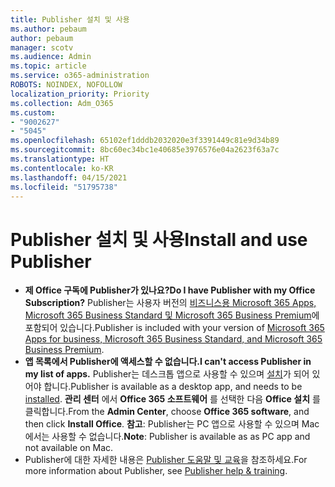 ```yaml
---
title: Publisher 설치 및 사용
ms.author: pebaum
author: pebaum
manager: scotv
ms.audience: Admin
ms.topic: article
ms.service: o365-administration
ROBOTS: NOINDEX, NOFOLLOW
localization_priority: Priority
ms.collection: Adm_O365
ms.custom:
- "9002627"
- "5045"
ms.openlocfilehash: 65102ef1dddb2032020e3f3391449c81e9d34b89
ms.sourcegitcommit: 8bc60ec34bc1e40685e3976576e04a2623f63a7c
ms.translationtype: HT
ms.contentlocale: ko-KR
ms.lasthandoff: 04/15/2021
ms.locfileid: "51795738"
---
```

# <a name="install-and-use-publisher"></a><span data-ttu-id="e63eb-102">Publisher 설치 및 사용</span><span class="sxs-lookup"><span data-stu-id="e63eb-102">Install and use Publisher</span></span>

- <span data-ttu-id="e63eb-103">**제 Office 구독에 Publisher가 있나요?**</span><span class="sxs-lookup"><span data-stu-id="e63eb-103">**Do I have Publisher with my Office Subscription?**</span></span> <span data-ttu-id="e63eb-104">Publisher는 사용자 버전의 [비즈니스용 Microsoft 365 Apps, Microsoft 365 Business Standard 및 Microsoft 365 Business Premium](https://products.office.com/compare-all-microsoft-office-products?activetab=tab:primaryr2)에 포함되어 있습니다.</span><span class="sxs-lookup"><span data-stu-id="e63eb-104">Publisher is included with your version of [Microsoft 365 Apps for business, Microsoft 365 Business Standard, and Microsoft 365 Business Premium](https://products.office.com/compare-all-microsoft-office-products?activetab=tab:primaryr2).</span></span>
- <span data-ttu-id="e63eb-105">**앱 목록에서 Publisher에 액세스할 수 없습니다.**</span><span class="sxs-lookup"><span data-stu-id="e63eb-105">**I can't access Publisher in my list of apps.**</span></span>  <span data-ttu-id="e63eb-106">Publisher는 데스크톱 앱으로 사용할 수 있으며 [설치](https://support.office.com/article/Install-Office-apps-from-Office-365-dcf2d841-dac7-455b-9a77-fc8f7ee92702)가 되어 있어야 합니다.</span><span class="sxs-lookup"><span data-stu-id="e63eb-106">Publisher is available as a desktop app, and needs to be [installed](https://support.office.com/article/Install-Office-apps-from-Office-365-dcf2d841-dac7-455b-9a77-fc8f7ee92702).</span></span> <span data-ttu-id="e63eb-107">**관리 센터** 에서 **Office 365 소프트웨어** 를 선택한 다음 **Office 설치** 를 클릭합니다.</span><span class="sxs-lookup"><span data-stu-id="e63eb-107">From the **Admin Center**, choose **Office 365 software**, and then click **Install Office**.</span></span> <span data-ttu-id="e63eb-108">**참고**: Publisher는 PC 앱으로 사용할 수 있으며 Mac에서는 사용할 수 없습니다.</span><span class="sxs-lookup"><span data-stu-id="e63eb-108">**Note**: Publisher is available as as PC app and not available on Mac.</span></span>
- <span data-ttu-id="e63eb-109">Publisher에 대한 자세한 내용은 [Publisher 도움말 및 교육](https://support.office.com/publisher)을 참조하세요.</span><span class="sxs-lookup"><span data-stu-id="e63eb-109">For more information about Publisher, see [Publisher help & training](https://support.office.com/publisher).</span></span>
